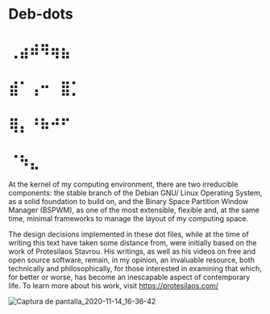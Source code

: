 # Deb-dots

# ⢀⣴⠾⠻⢶⣦⠀  
# ⣾⠁⢠⠒⠀⣿⡁  
# ⢿⡄⠘⠷⠚⠋⠀  
# ⠈⠳⣄

At the kernel of my computing environment, there are two irreducible components: the stable branch of the Debian GNU/ Linux Operating System, as a solid foundation to build on, and the Binary Space Partition Window Manager (BSPWM), as one of the most extensible, flexible and, at the same time, minimal frameworks to manage the layout of my computing space.

  The design decisions implemented in these dot files, while at the time of writing this text have taken some distance from, were initially based on the work of Protesilaos Stavrou. His writings, as well as his videos on free and open source software, remain, in my opinion, an invaluable resource, both technically and philosophically, for those interested in examining that which, for better or worse, has become an inescapable aspect of contemporary life. To learn more about his work, visit https://protesilaos.com/

![Captura de pantalla_2020-11-14_16-36-42](https://user-images.githubusercontent.com/64110504/99158399-0377cf00-2698-11eb-890c-6ba93b86738e.png)


